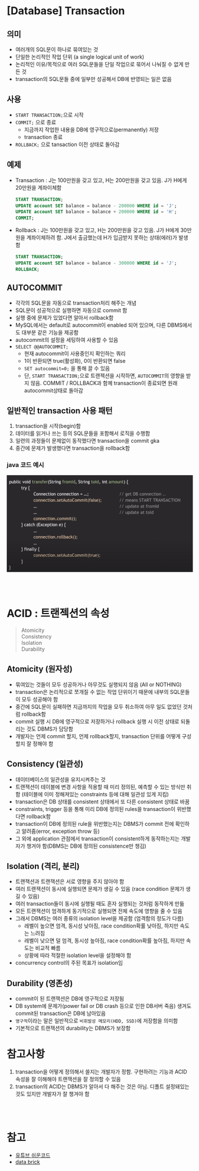 # [Database] Transaction

## 의미
- 여러개의 SQL문이 하나로 묶여있는 것
- 단일한 논리적인 작업 단위 (a single logical unit of work)
- 논리적인 이유/목적으로 여러 SQL문들을 단일 작업으로 묶어서 나눠질 수 없게 만든 것
- transaction의 SQL문들 중에 일부만 성공해서 DB에 반영되는 일은 없음

## 사용
- `START TRANSACTION;`으로 시작
- `COMMIT;` 으로 종료
	- 지금까지 작업한 내용을 DB에 영구적으로(permanently) 저장
	- transaction 종료
- `ROLLBACK;` 으로 tansaction 이전 상태로 돌아감

## 예제
- Transaction : J는 100만원을 갖고 있고, H는 200만원을 갖고 있음. J가 H에게 20만원을 계좌이체함
	``` SQL
	START TRANSACTION;
	UPDATE account SET balance = balance - 200000 WHERE id = 'J';
	UPDATE account SET balance = balance + 200000 WHERE id = 'H';
	COMMIT;
	```
- Rollback : J는 100만원을 갖고 있고, H는 200만원을 갖고 있음. J가 H에게 30만원을 계좌이체하려 함. J에서 출금했는데 H가 입금받지 못하는 상태(에러)가 발생함
	``` SQL
	START TRANSACTION;
	UPDATE account SET balance = balance - 300000 WHERE id = 'J';
	ROLLBACK;
	```

## AUTOCOMMIT
- 각각의 SQL문을 자동으로 transaction처리 해주는 개념
- SQL문이 성공적으로 실행하면 자동으로 commit 함
- 실행 중에 문제가 있었다면 알아서 rollback함
- MySQL에서는 default로 autocommit이 enabled 되어 있으며, 다른 DBMS에서도 대부분 같은 기능을 제공함
- autocommit의 설정을 세팅하여 사용할 수 있음
- `SELECT @@AUTOCOMMIT;`
	- 현재 autocommit이 사용중인지 확인하는 쿼리
	- 1이 반환되면 true(활성화), 0이 반환되면 false
	- `SET autocommit=0;` 을 통해 끌 수 있음
	- 단, `START TRANSACTION;`으로 트랜젝션을 시작하면, `AUTOCOMMIT`의 영향을 받지 않음. COMMIT / ROLLBACK과 함께 transaction이 종료되면 원래 autocommit상태로 돌아감

## 일반적인 transaction 사용 패턴
1. transaction을 시작(begin)함
2. 데이터를 읽거나 쓰는 등의 SQL문들을 포함해서 로직을 수행함
3. 일련의 과정들이 문제없이 동작했다면 transaction을 commit gka
4. 중간에 문제가 발생했다면 transaction을 rollback함
### java 코드 예시
![java_code](./images/14_javacode.png)

<br><br>

# ACID : 트랜젝션의 속성
> Atomicity<br>Consistency<br>Isolation<br>Durability
## Atomicity (원자성)
- 묶여있는 것들이 모두 성공하거나 아무것도 실행되지 않음 (All or NOTHING)
- transaction은 논리적으로 쪼개질 수 없는 작업 단위이기 때문에 내부의 SQL문들이 모두 성공해야 함
- 중간에 SQL문이 실패하면 지금까지의 작업을 모두 취소하여 아무 일도 없었던 것처럼 rollback함 
- commit 실행 시 DB에 영구적으로 저장하거나 rollback 실행 시 이전 상태로 되돌리는 것도 DBMS가 담당함
- 개발자는 언제 commit 할지, 언제 rollback할지, transaction 단위를 어떻게 구성할지 잘 정해야 함

## Consistency (일관성)
- 데이터베이스의 일관성을 유지시켜주는 것
- 트랜잭션이 테이블에 변경 사항을 적용할 때 미리 정의된, 예측할 수 있는 방식만 취함 (테이블에 이미 정해져있는 constraints 등에 대해 일관성 있게 지킴)
- transaction은 DB 상태를 consistent 상태에서 또 다른 consistent 상태로 바꿈
- constraints, trigger 등을 통해 미리 DB에 정의된 rules을 transaction이 위반했다면 rollback함
- transaction이 DB에 정의된 rule을 위반했는지는 DBMS가 commit 전에 확인하고 알려줌(error, exception throw 등)
- 그 외에 application 관점에서 transaction이 consistent하게 동작하는지는 개발자가 챙겨야 함(DBMS는 DB에 정의된 consistence만 챙김)

## Isolation (격리, 분리)
- 트랜잭션과 트랜잭션은 서로 영향을 주지 않아야 함
- 여러 트랜잭션이 동시에 실행되면 문제가 생길 수 있음 (race condition 문제가 생길 수 있음)
- 여러 transaction들이 동시에 실행될 때도 혼자 실행되는 것처럼 동작하게 만듦
- 모든 트랜잭션이 엄격하게 동기적으로 실행되면 전체 속도에 영향을 줄 수 있음
- 그래서 DBMS는 여러 종류의 isolation level을 제공함 (엄격함의 정도가 다름)
	- 레벨이 높으면 엄격, 동시성 낮아짐, race condition확률 낮아짐, 하지만 속도는 느려짐
	- 레벨이 낮으면 덜 엄격, 동시성 높아짐, race condition확률 높아짐, 하지만 속도는 비교적 빠름
	- 상황에 따라 적절한 isolation level을 설정해야 함
- concurrency control의 주된 목표가 isolation임

## Durability (영존성)
- commit이 된 트랜잭션은 DB에 영구적으로 저장됨
- DB system에 문제가(power fail or DB crash 등으로 인한 DB서버 죽음) 생겨도 commit된 transaction은 DB에 남아있음
- `영구적`이라는 말은 일반적으로 `비휘발성 메모리(HDD, SSD)`에 저장함을 의미함
- 기본적으로 트랜잭션의 durability는 DBMS가 보장함

# 참고사항
1. transaction을 어떻게 정의해서 쓸지는 개발자가 정함. 구현하려는 기능과 ACID 속성을 잘 이해해야 트랜잭션을 잘 정의할 수 있음
2. transaction의 ACID는 DBMS가 알아서 다 해주는 것은 아님. 디폴트 설정돼있는 것도 있지만 개발자가 잘 챙겨야 함

<br><br>

# 참고
- [유튜브 쉬운코드](https://youtu.be/sLJ8ypeHGlM)
- [data brick](https://www.databricks.com/kr/glossary/acid-transactions)